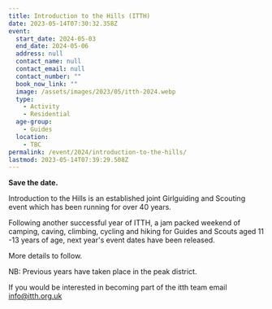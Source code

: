```yaml
---
title: Introduction to the Hills (ITTH)
date: 2023-05-14T07:30:32.358Z
event:
  start_date: 2024-05-03
  end_date: 2024-05-06
  address: null
  contact_name: null
  contact_email: null
  contact_number: ""
  book_now_link: ""
  image: /assets/images/2023/05/itth-2024.webp
  type:
    - Activity
    - Residential
  age-group:
    - Guides
  location:
    - TBC
permalink: /event/2024/introduction-to-the-hills/
lastmod: 2023-05-14T07:39:29.508Z
---
```

**Save the date.**

Introduction to the Hills is an established joint Girlguiding and Scouting event which has been running for over 40 years.

Following another successful year of ITTH, a jam packed weekend of camping, caving, climbing, cycling and hiking for Guides and Scouts aged 11 -13 years of age, next year's event dates have been released.

More details to follow.

NB: Previous years have taken place in the peak district.

If you would be interested in becoming part of the itth team email <info@itth.org.uk>
